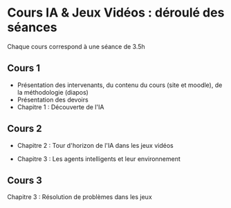 # Cours IA & Jeux Vidéos : déroulé des séances

Chaque cours correspond à une séance de 3.5h 

## Cours 1

- Présentation des intervenants, du contenu du cours (site et moodle), de la méthodologie (diapos) 
- Présentation des devoirs 
- Chapitre 1 : Découverte de l'IA

## Cours 2

- Chapitre 2 :  Tour d'horizon de l'IA dans les jeux vidéos

- Chapitre 3 : Les agents intelligents et leur environnement

## Cours 3

Chapitre 3 : Résolution de problèmes dans les jeux



